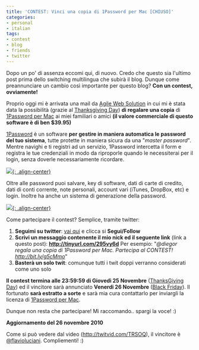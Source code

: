 ```yaml
---
title: 'CONTEST: Vinci una copia di 1Password per Mac [CHIUSO]'
categories:
- personal
- italian
tags:
- contest
- blog
- friends
- twitter
---
```

Dopo un po' di assenza eccomi qui, di nuovo. Credo che questo sia l'ultimo
post prima dello switching multilingua che subirà il blog. Dunque come
preannunciare un cambio così importante per questo blog? **Con un contest,
ovviamente!**

Proprio oggi mi è arrivata una mail da [Agile Web
Solution](http://agilewebsolutions.com) in cui mi è stata data la possibilità
(grazie al [Thanksgiving Day](http://en.wikipedia.org/wiki/Thanksgiving)) **di
regalare una copia** di [1Password per
Mac](http://agilewebsolutions.com/products/1Password/Mac) ai miei familiari o
amici **(il valore commerciale di questo software è di ben $39.95)**

[1Password](http://agilewebsolutions.com/products/1Password/Mac) è un software
**per gestire in maniera automatica le password del tuo sistema**, tutte
protette in maniera sicura da una "_master password_". Mentre navighi e ti
registri ad un servizio, 1Password intercetta il form e registra le tue
credenziali in modo da riproporle quando le necessiterai per il login, senza
doverle necessariamente ricordare.

[![]({{site.url}}/assets/images/1password1.png){: .align-center}]({{site.url}}/assets/images/1password1.png)

Oltre alle password puoi salvare, key di software, dati di carte di credito,
dati di conti corrente, note personali, account vari (iTunes, DropBox, etc) e
login. Inoltre ha anche un sistema di generazione della password.

[![]({{site.url}}/assets/images/1password2.png){: .align-center}]({{site.url}}/assets/images/1password2.png)
  
Come partecipare il contest? Semplice, tramite twitter:

  1. **Seguimi su twitter**: [vai qui](http://twitter.com/#!/diegor) e clicca si **Segui/Follow**
  2. **Scrivi un messaggio contenente il mio nick ed il seguente link** (link a questo post): **<http://tinyurl.com/295vy6d>** Per esempio: "_@diegor regala una copia di 1Password per Mac. Partecipa al CONTEST! http://bit.ly/g5cMmo_"
  3. **Basterà un solo twit**: comunque tutti i twit doppi verranno considerati come uno solo
  
**Il contest termina alle 23:59:59 di Giovedì 25 Novembre** ([ThanksGiving Day](http://en.wikipedia.org/wiki/Thanksgiving)) ed il vincitore sarà annunciato **Venerdi 26 Novembre** ([Black Friday](http://en.wikipedia.org/wiki/Black_Friday_(shopping))). Il fortunato **sarà estratto a sorte** e sarà mia cura contattarlo per inviargli la licenza di [1Password per Mac](http://agilewebsolutions.com/products/1Password/Mac).

Dunque non resta che partecipare! Mi raccomando.. spargi la voce! :)

**Aggiornamento del 26 novembre 2010**

Come si può vedere dal video (<http://twitvid.com/TRSOQ>), il vincitore è
[@flavioluciani](http://twitter.com/#!/flavioluciani). Compliementi! :)
